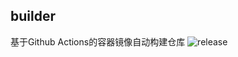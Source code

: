 ## builder 

基于Github Actions的容器镜像自动构建仓库 ![release](https://github.com/bohai-repo/builder/actions/workflows/main.yml/badge.svg)

